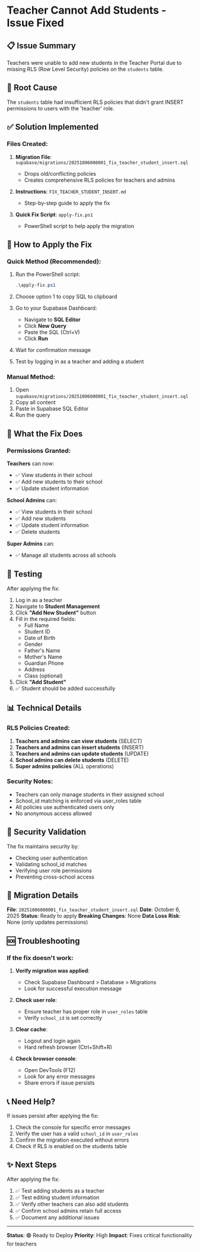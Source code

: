 # Teacher Cannot Add Students - Issue Fixed

## 📋 Issue Summary
Teachers were unable to add new students in the Teacher Portal due to missing RLS (Row Level Security) policies on the `students` table.

## 🔧 Root Cause
The `students` table had insufficient RLS policies that didn't grant INSERT permissions to users with the 'teacher' role.

## ✅ Solution Implemented

### Files Created:
1. **Migration File**: `supabase/migrations/20251006000001_fix_teacher_student_insert.sql`
   - Drops old/conflicting policies
   - Creates comprehensive RLS policies for teachers and admins
   
2. **Instructions**: `FIX_TEACHER_STUDENT_INSERT.md`
   - Step-by-step guide to apply the fix
   
3. **Quick Fix Script**: `apply-fix.ps1`
   - PowerShell script to help apply the migration

## 🚀 How to Apply the Fix

### Quick Method (Recommended):

1. Run the PowerShell script:
   ```powershell
   .\apply-fix.ps1
   ```

2. Choose option 1 to copy SQL to clipboard

3. Go to your Supabase Dashboard:
   - Navigate to **SQL Editor**
   - Click **New Query**
   - Paste the SQL (Ctrl+V)
   - Click **Run**

4. Wait for confirmation message

5. Test by logging in as a teacher and adding a student

### Manual Method:

1. Open `supabase/migrations/20251006000001_fix_teacher_student_insert.sql`
2. Copy all content
3. Paste in Supabase SQL Editor
4. Run the query

## 🎯 What the Fix Does

### Permissions Granted:

**Teachers** can now:
- ✅ View students in their school
- ✅ Add new students to their school
- ✅ Update student information

**School Admins** can:
- ✅ View students in their school
- ✅ Add new students
- ✅ Update student information
- ✅ Delete students

**Super Admins** can:
- ✅ Manage all students across all schools

## 🧪 Testing

After applying the fix:

1. Log in as a teacher
2. Navigate to **Student Management**
3. Click **"Add New Student"** button
4. Fill in the required fields:
   - Full Name
   - Student ID
   - Date of Birth
   - Gender
   - Father's Name
   - Mother's Name
   - Guardian Phone
   - Address
   - Class (optional)
5. Click **"Add Student"**
6. ✅ Student should be added successfully

## 📊 Technical Details

### RLS Policies Created:

1. **Teachers and admins can view students** (SELECT)
2. **Teachers and admins can insert students** (INSERT)
3. **Teachers and admins can update students** (UPDATE)
4. **School admins can delete students** (DELETE)
5. **Super admins policies** (ALL operations)

### Security Notes:
- Teachers can only manage students in their assigned school
- School_id matching is enforced via user_roles table
- All policies use authenticated users only
- No anonymous access allowed

## 🔐 Security Validation

The fix maintains security by:
- Checking user authentication
- Validating school_id matches
- Verifying user role permissions
- Preventing cross-school access

## 📝 Migration Details

**File**: `20251006000001_fix_teacher_student_insert.sql`
**Date**: October 6, 2025
**Status**: Ready to apply
**Breaking Changes**: None
**Data Loss Risk**: None (only updates permissions)

## 🆘 Troubleshooting

### If the fix doesn't work:

1. **Verify migration was applied**:
   - Check Supabase Dashboard > Database > Migrations
   - Look for successful execution message

2. **Check user role**:
   - Ensure teacher has proper role in `user_roles` table
   - Verify `school_id` is set correctly

3. **Clear cache**:
   - Logout and login again
   - Hard refresh browser (Ctrl+Shift+R)

4. **Check browser console**:
   - Open DevTools (F12)
   - Look for any error messages
   - Share errors if issue persists

## 📞 Need Help?

If issues persist after applying the fix:
1. Check the console for specific error messages
2. Verify the user has a valid `school_id` in `user_roles`
3. Confirm the migration executed without errors
4. Check if RLS is enabled on the students table

## ✨ Next Steps

After applying the fix:
1. ✅ Test adding students as a teacher
2. ✅ Test editing student information
3. ✅ Verify other teachers can also add students
4. ✅ Confirm school admins retain full access
5. ✅ Document any additional issues

---

**Status**: 🟢 Ready to Deploy
**Priority**: High
**Impact**: Fixes critical functionality for teachers
